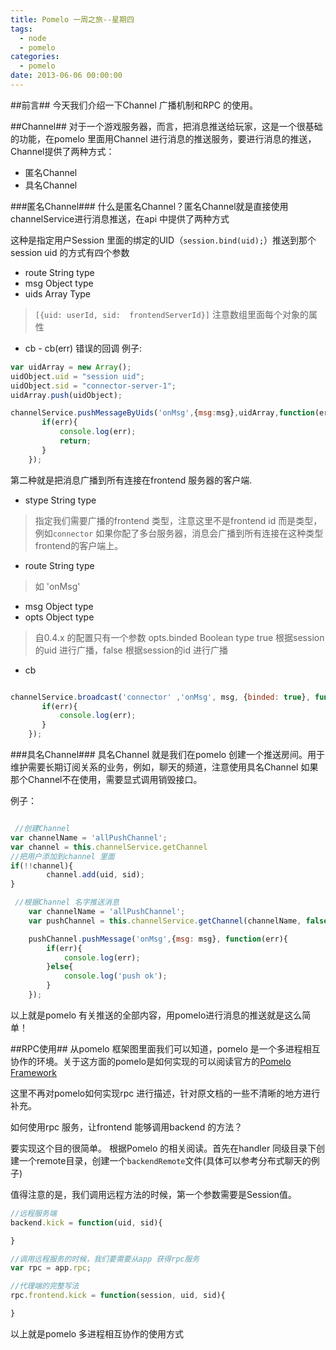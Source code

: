 ```yaml
---
title: Pomelo 一周之旅--星期四
tags:
  - node
  - pomelo
categories:
  - pomelo
date: 2013-06-06 00:00:00
---
```


##前言##
今天我们介绍一下Channel 广播机制和RPC 的使用。
<!--more-->

##Channel##
对于一个游戏服务器，而言，把消息推送给玩家，这是一个很基础的功能，在pomelo 里面用Channel 进行消息的推送服务，要进行消息的推送，Channel提供了两种方式：

* 匿名Channel
* 具名Channel


###匿名Channel###
什么是匿名Channel？匿名Channel就是直接使用channelService进行消息推送，在api 中提供了两种方式

这种是指定用户Session 里面的绑定的UID（`session.bind(uid);`）推送到那个session uid 的方式有四个参数

* route String type
* msg Object type
* uids Array Type 
> `[{uid: userId, sid:  frontendServerId}]` 注意数组里面每个对象的属性
* cb - cb(err) 错误的回调
例子:
``` js
var uidArray = new Array();
uidObject.uid = "session uid";
uidObject.sid = "connector-server-1";
uidArray.push(uidObject);

channelService.pushMessageByUids('onMsg',{msg:msg},uidArray,function(err){
       if(err){
           console.log(err);
           return;
       }
    });
```


第二种就是把消息广播到所有连接在frontend 服务器的客户端.

* stype String type
> 指定我们需要广播的frontend 类型，注意这里不是frontend id 而是类型，例如`connector` 如果你配了多台服务器，消息会广播到所有连接在这种类型frontend的客户端上。
* route String type
> 如 'onMsg'
* msg Object type
* opts Object type
> 自0.4.x 的配置只有一个参数 opts.binded Boolean type
> true 根据session 的uid 进行广播，false 根据session的id 进行广播
* cb

``` js

channelService.broadcast('connector' ,'onMsg', msg, {binded: true}, function(err){
       if(err){
           console.log(err);
       }
    });

```
	

###具名Channel###
具名Channel 就是我们在pomelo 创建一个推送房间。用于维护需要长期订阅关系的业务，例如，聊天的频道，注意使用具名Channel 如果那个Channel不在使用，需要显式调用销毁接口。

例子：

``` js

 //创建Channel
var channelName = 'allPushChannel';
var channel = this.channelService.getChannel
//把用户添加到channel 里面
if(!!channel){
        channel.add(uid, sid);
}
```

``` js
 //根据Channel 名字推送消息
    var channelName = 'allPushChannel';
    var pushChannel = this.channelService.getChannel(channelName, false);

    pushChannel.pushMessage('onMsg',{msg: msg}, function(err){
        if(err){
            console.log(err);
        }else{
            console.log('push ok');
        }
    });
```

以上就是pomelo 有关推送的全部内容，用pomelo进行消息的推送就是这么简单！

##RPC使用##
从pomelo 框架图里面我们可以知道，pomelo 是一个多进程相互协作的环境。关于这方面的pomelo是如何实现的可以阅读官方的[Pomelo Framework](https://github.com/NetEase/pomelo/wiki/Pomelo-Framework)

这里不再对pomelo如何实现rpc 进行描述，针对原文档的一些不清晰的地方进行补充。

如何使用rpc 服务，让frontend 能够调用backend 的方法？

要实现这个目的很简单。
根据Pomelo 的相关阅读。首先在handler 同级目录下创建一个remote目录，创建一个`backendRemote`文件(具体可以参考分布式聊天的例子)

值得注意的是，我们调用远程方法的时候，第一个参数需要是Session值。
``` js
//远程服务端
backend.kick = function(uid, sid){

}

//调用远程服务的时候，我们要需要从app 获得rpc服务
var rpc = app.rpc;

//代理端的完整写法
rpc.frontend.kick = function(session, uid, sid){

}

```
以上就是pomelo 多进程相互协作的使用方式


